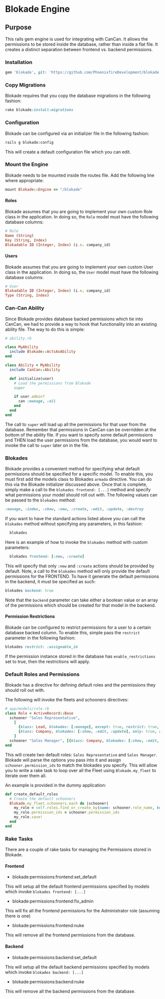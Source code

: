 # Blokade Engine

## Purpose

This rails gem engine is used for integrating with CanCan. It allows the permissions to be stored
inside the database, rather than inside a flat file. It creates a distinct separation between
frontend vs. backend permissions.


### Installation

```ruby
gem 'blokade', git: 'https://github.com/PhoenixfireDevelopment/blokade.git'
```

### Copy Migrations

Blokade requires that you copy the database migrations in the following fashion:

```ruby
rake blokade:install:migrations
```

### Configuration

Blokade can be configured via an initializer file in the following fashion:

```sh
rails g blokade:config
```

This will create a default configuration file which you can edit.

### Mount the Engine

Blokade needs to be mounted inside the routes file. Add the following line where appropriate:

```ruby
mount Blokade::Engine => "/blokade"
```

#### Roles

Blokade assumes that you are going to implement your own custom Role class in the application.
In doing so, the `Role` model must have the following database columns:

```ruby
# Role
Name (String)
Key (String, Index)
Blokadable ID (Integer, Index) (i.e. company_id)
```

#### Users

Blokade assumes that you are going to implement your own custom User class in the application.
In doing so, the `User` model must have the following database columns:

```ruby
# User
Blokadable ID (Integer, Index) (i.e. company_id)
Type (String, Index)
```

### Can-Can Ability

Since Blokade provides database backed permissions which tie into CanCan, we had to provide a way
to hook that functionality into an existing ability file. The way to do this is simple:

```ruby
# ability.rb

class MyAbility
  include Blokade::ActsAsAbility
end

class Ability < MyAbility
  include CanCan::Ability

  def initialize(user)
    # Load the permissions from Blokade
    super

    if user.admin?
      can :manage, :all
    end
  end
end
```

The call to `super` will load up all the permissions for that user from the database. Remember that
permissions in CanCan can be overridden at the bottom of the ability file. If you want to specify some
default permissions and THEN load the user permissions from the database, you would want to invoke the
call to `super` later on in the file.


### Blokades

Blokade provides a convenient method for specifying what default permissions should be specified for a
specific model. To enable this, you must first add the models class to Blokades `armada` directive. You
can do this via the Blokade initializer discussed above. Once that is complete, simply make a call to
the `blokades frontend: [...]` method and specify what permissions your model should roll out with. The following
values can be passed to the `blokades` method:

```ruby
:manage, :index, :show, :new, :create, :edit, :update, :destroy
```

If you want to have the standard actions listed above you can call the `blokades` method without specifying
any parameters, in this fashion:

```ruby
  blokades
```

Here is an example of how to invoke the `blokades` method with custom parameters:

```ruby
  blokades frontend: [:new, :create]
```

This will specify that only `:new` and `:create` actions should be provided by default. Note, a call to the
`blokades` method will only provide the default permissions for the FRONTEND. To have it generate the default
permissions in the backend, it must be specified as such:

```ruby
blokades backend: true
```

Note that the `backend` parameter can take either a boolean value or an array of the permissions which should
be created for that model in the backend.


#### Permission Restrictions

Blokade can be configured to restrict permissions for a user to a certain database backed column. To enable this,
simple pass the `restrict` parameter in the following fashion:

```ruby
blokades restrict: :assignable_id
```

If the permission instance stored in the database has `enable_restrictions` set to true, then the restrictions will apply.

### Default Roles and Permissions

Blokade has a directive for defining default roles and the permissions they should roll out with.

The following will invoke the fleets and schooners directives:

```ruby
# app/models/role.rb
class Role < ActiveRecord::Base
  schooner "Sales Representative",
    [
      {klass: Lead, blokades: [:manage], except: true, restrict: true, frontend: true},
      {klass: Company, blokades: [:show, :edit, :update], only: true, restrict: false, frontend: true}
    ]
  schooner "Sales Manager", [{klass: Company, blokades: [:show, :edit, :update], only: true, restrict: false, frontend: true}]
end
```

This will create two default roles: `Sales Representative` and `Sales Manager`. Blokade will parse the options you
pass into it and assign `schooner.permission_ids` to match the blokades you specify. This will allow you to write a
rake task to loop over all the Fleet using `Blokade.my_fleet` to iterate over them all.

An example is provided in the dummy application:

```ruby
def create_default_roles
  # Create the default schooners
  Blokade.my_fleet.schooners.each do |schooner|
    my_role = self.roles.find_or_create_by(name: schooner.role_name, key: schooner.role_name.parameterize, company: self)
    my_role.permission_ids = schooner.permission_ids
    my_role.save!
  end
end
```

### Rake Tasks

There are a couple of rake tasks for managing the Permissions stored in Blokade.

#### Frontend

* blokade:permissions:frontend:set_default

This will setup all the default frontend permissions specified by models which invoke `blokades frontend: [...]`

* blokade:permissions:frontend:fix_admin

This will fix all the frontend permissions for the Administrator role (assuming there is one)

* blokade:permissions:frontend:nuke

This will remove all the frontend permissions from the database.

#### Backend

* blokade:permissions:backend:set_default

This will setup all the default backend permissions specified by models which invoke `blokades backend: [...]`

* blokade:permissions:backend:nuke

This will remove all the backend permissions from the database.
